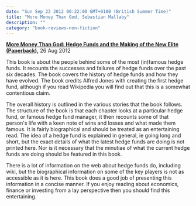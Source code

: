 ```yaml
---
date: "Sun Sep 23 2012 00:22:00 GMT+0100 (British Summer Time)"
title: "More Money Than God, Sebastian Mallaby"
description: ""
category: "book-reviews-non-fiction"
---
```

**[More Money Than God: Hedge Funds and the Making of the New Elite (Paperback)](http://www.amazon.co.uk/review/R1ENOLQ3PHPLXM/ref=cm_cr_rdp_perm "More money than God"),** 26 Aug 2012

This book is about the people behind some of the most (in)famous hedge funds. It recounts the successes and failures of hedge funds over the past six decades. The book covers the history of hedge funds and how they have evolved. The book credits Alfred Jones with creating the first hedge fund, although if you read Wikipedia you will find out that this is a somewhat contentious claim.  
  
The overall history is outlined in the various stories that the book follows. The structure of the book is that each chapter looks at a particular hedge fund, or famous hedge fund manager, it then recounts some of that person's life with a keen note of wins and losses and what made them famous. It is fairly biographical and should be treated as an entertaining read. The idea of a hedge fund is explained in general, ie going long and short, but the exact details of what the latest hedge funds are doing is not printed here. Nor is it necessary that the minutiae of what the current hedge funds are doing should be featured in this book.  
  
There is a lot of information on the web about hedge funds do, including wiki, but the biographical information on some of the key players is not as accessible as it is here. This book does a good job of presenting this information in a concise manner. If you enjoy reading about economics, finance or investing from a lay perspective then you should find this entertaining.